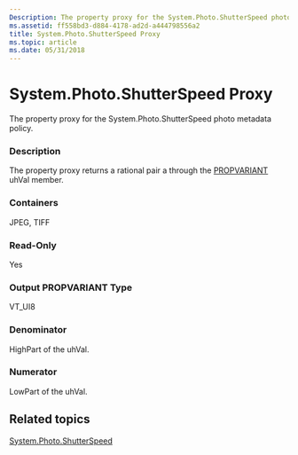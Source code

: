 ```yaml
---
Description: The property proxy for the System.Photo.ShutterSpeed photo metadata policy.
ms.assetid: ff558bd3-d884-4178-ad2d-a444798556a2
title: System.Photo.ShutterSpeed Proxy
ms.topic: article
ms.date: 05/31/2018
---
```


# System.Photo.ShutterSpeed Proxy

The property proxy for the System.Photo.ShutterSpeed photo metadata policy.

### Description

The property proxy returns a rational pair a through the [PROPVARIANT](/windows/win32/api/propidlbase/ns-propidlbase-propvariant) uhVal member.

### Containers

JPEG, TIFF

### Read-Only

Yes

### Output PROPVARIANT Type

VT\_UI8

### Denominator

HighPart of the uhVal.

### Numerator

LowPart of the uhVal.

## Related topics

<dl> <dt>

[System.Photo.ShutterSpeed](../properties/props-system-photo-shutterspeed.md)
</dt> </dl>

 

 